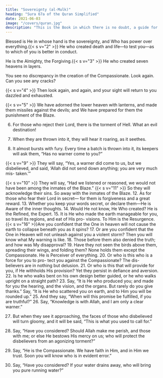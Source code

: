 ```yaml
---
title: "Sovereignty (al-Mulk)"
heading: "Sura 67a of the Quran Simplified"
date: 2021-06-03
image: "/covers/quran.jpg"
description: "This is the Book in which there is no doubt, a guide for the righteous."
---
```



Blessed is He in whose hand is the sovereignty, and Who has power over everything.{{< s v="2" >}}  He who created death and life—to test
you—as to which of you is better in conduct.

He is the Almighty, the Forgiving.{{< s v="3" >}}  He who created seven heavens in layers.

You see no discrepancy in the creation of the Compassionate. Look again. Can you see any cracks?

{{< s v="4" >}}  Then look again, and again, and your sight will return to you dazzled and exhausted.

{{< s v="5" >}}  We have adorned the lower heaven with lanterns, and made them missiles against the
devils; and We have prepared for them the punishment of the Blaze.

6. For those who reject their Lord, there is the
torment of Hell. What an evil destination!

7. When they are thrown into it, they will hear
it roaring, as it seethes.

8. It almost bursts with fury. Every time a batch is thrown into it, its keepers will ask
them, “Has no warner come to you?”

{{< s v="9" >}}  They will say, “Yes, a warner
did come to us,
but we disbelieved, and said, ‘Allah did not
send down anything; you are very much mis-
taken.’”

{{< s v="10" >}} They will say, “Had we listened or reasoned, we would not have been among the inmates of the Blaze.”
{{< s v="11" >}}  So they will acknowledge their sins. So away with the inmates of the Blaze.
12. As for those who fear their Lord in secret—
for them is forgiveness and a great reward.
13. Whether you keep your words secret, or
declare them—He is Aware of the inner
thoughts.
14. Would He not know, He Who created? He
is the Refined, the Expert.
15. It is He who made the earth manageable for
you, so travel its regions, and eat of His pro-
visions. To Him is the Resurgence.
{{< s v="16" >}}Are you confident that the One in heaven
will not cause the earth to collapse beneath
you as it spins?
17. Or are you confident that the One in
Heaven will not unleash against you a violent
storm? Then you will know what My warning
is like.
18. Those before them also denied the truth;
and how was My disapproval?
19. Have they not seen the birds above them,
spreading their wings, and folding them?
None holds them except the Compassionate.
He is Perceiver of everything.
20. Or who is this who is a force for you to pro-
tect you against the Compassionate? The dis-
believers are in nothing but delusion.
21. Or who is this that will provide for you, if
He withholds His provision? Yet they persist
in defiance and aversion.
22. Is he who walks bent on his own design
better guided, or he who walks upright on a
straight path?
23. Say, “It is He who produced you; and made
for you the hearing, and the vision, and the
organs. But rarely do you give thanks.”
Say, “It is He who scattered you on earth,
and to Him you will be rounded up.”
25. And they say, “When will this promise be
fulfilled, if you are truthful?”
26. Say, “Knowledge is with Allah, and I am
only a clear warner.”

27. But when they see it approaching, the faces
of those who disbelieved will turn gloomy,
and it will be said, “This is what you used to
call for.”

28. Say, “Have you considered? Should Allah
make me perish, and those with me; or else
He bestows His mercy on us; who will protect
the disbelievers from an agonizing torment?”

29. Say, “He is the Compassionate. We have
faith in Him, and in Him we trust. Soon you
will know who is in evident error.”

30. Say, “Have you considered? If your water
drains away, who will bring you pure running
water?”


